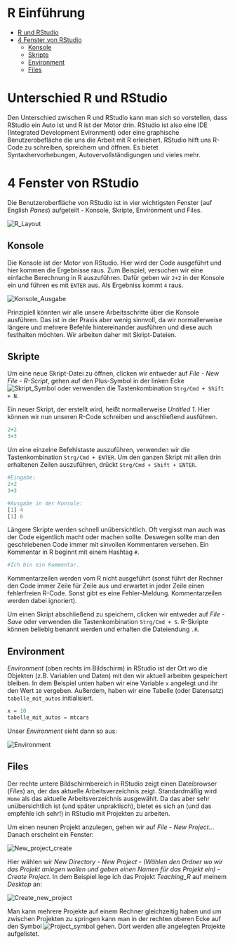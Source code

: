 # R Einführung

-   [R und RStudio](#unterschied-r-und-rStudio)
-   [4 Fenster von RStudio](#Die-4-Fenster-von-RStudio )
    -   [Konsole](#konsole)
    -   [Skripte](#skripte)
    -   [Environment](#environment)
    -   [Files](#files)

# Unterschied R und RStudio

Den Unterschied zwischen R und RStudio kann man sich so vorstellen, dass RStudio ein Auto ist und R ist der Motor drin. RStudio ist also eine IDE (Integrated Development Evironment) oder eine graphische Benutzerobefläche die uns die Arbeit mit R erleichert. RStudio hilft uns R-Code zu schreiben, spreichern und öffnen. Es bietet Syntaxhervorhebungen, Autovervollständigungen und vieles mehr. 

# 4 Fenster von RStudio 

Die Benutzeroberfläche von RStudio ist in vier wichtigsten Fenster (auf English *Panes*) aufgeteilt - Konsole, Skripte, Environment und Files. 

![R_Layout](https://user-images.githubusercontent.com/17723168/138287411-4c42417f-b8b3-482f-b385-8a7bf72cd702.png)


## Konsole 

Die Konsole ist der Motor von RStudio. Hier wird der Code ausgeführt und hier kommen die Ergebnisse raus. Zum Beispiel, versuchen wir eine einfache Berechnung in R auszuführen. Dafür geben wir `2+2` in der Konsole ein und führen es mit `ENTER` aus. Als Ergebniss kommt `4` raus. 

![Konsole_Ausgabe](https://user-images.githubusercontent.com/17723168/138288129-ceea9987-4c32-4a26-92f6-a8a6c5ec5c31.png)

Prinzipiell könnten wir alle unsere Arbeitsschritte über die Konsole ausführen. Das ist in der Praxis aber wenig sinnvoll, da wir normallerweise längere und mehrere Befehle hintereinander ausführen und diese auch festhalten möchten. Wir arbeiten daher mit Skript-Dateien.

## Skripte

Um eine neue Skript-Datei zu öffnen, clicken wir entweder auf *File - New File - R-Script*, gehen auf den Plus-Symbol in der linken Ecke ![Skript_Symbol](https://user-images.githubusercontent.com/17723168/138289753-b2d55725-330d-4883-bb5f-063251b0bb15.png) oder verwenden die Tastenkombination `Strg/Cmd + Shift + N`. 

Ein neuer Skript, der erstellt wird, heißt normallerweise *Untitled 1*. Hier können wir nun unseren R-Code schreiben und anschließend ausführen.

```r
2+2
3+3
```

Um eine einzelne Befehlstaste auszuführen, verwenden wir die Tastenkombination `Strg/Cmd + ENTER`. Um den ganzen Skript mit allen drin erhaltenen Zeilen auszuführen, drückt `Strg/Cmd + Shift + ENTER`.  

```r
#Eingabe: 
2+2
3+3
```

```r
#Ausgabe in der Konsole: 
[1] 4
[1] 6
```

Längere Skripte werden schnell unübersichtlich. Oft vergisst man auch was der Code eigentlich macht oder machen sollte. Deswegen sollte man den geschriebenen Code immer mit sinvollen Kommentaren versehen. Ein Kommentar in R beginnt mit einem Hashtag `#`.

```r
#Ich bin ein Kommentar. 
```
Kommentarzeilen werden vom R nicht ausgeführt (sonst führt der Rechner den Code immer Zeile für Zeile aus und erwartet in jeder Zeile einen fehlerfreien R-Code. Sonst gibt es eine Fehler-Meldung. Kommentarzeilen werden dabei ignoriert). 

Um einen Skript abschließend zu speichern, clicken wir entweder auf *File - Save* oder verwenden die Tastenkombination `Strg/Cmd + S`. R-Skripte können beliebig benannt werden und erhalten die Dateiendung `.R`.

## Environment 

*Environment* (oben rechts im Bildschirm) in RStudio ist der Ort wo die Objekten (z.B. Variablen und Daten) mit den wir aktuell arbeiten gespeichert bleiben. In dem Beispiel unten haben wir eine Variable `x` angelegt und ihr den Wert `10` vergeben. Außerdem, haben wir eine Tabelle (oder Datensatz) `tabelle_mit_autos` initialisiert. 

```r
x = 10
tabelle_mit_autos = mtcars 
```

Unser *Environment* sieht dann so aus: 

![Environment](https://user-images.githubusercontent.com/17723168/138297729-d76a19e4-30e5-49d0-821c-e6ea56368620.png)

## Files 

Der rechte untere Bildschirmbereich in RStudio zeigt einen Dateibrowser (*Files*) an, der das aktuelle Arbeitsverzeichnis zeigt. Standardmäßig wird `Home` als das aktuelle Arbeitsverzeichnis ausgewählt. Da das aber sehr unübersichtlich ist (und später unpraktisch), bietet es sich an (und das empfehle ich sehr!) in RStudio mit Projekten zu arbeiten. 

Um einen neunen Projekt anzulegen, gehen wir auf *File - New Project..*. Danach erscheint ein Fenster: 

![New_project_create](https://user-images.githubusercontent.com/17723168/138303448-ffcd37d8-fe02-469d-89d4-eb797f5a2099.png)

Hier wählen wir *New Directory - New Project - (Wählen den Ordner wo wir das Projekt anlegen wollen und geben einen Namen für das Projekt ein) - Create Project*. In dem Beispiel lege ich das Projekt *Teaching_R* auf meinem *Desktop* an: 

![Create_new_project](https://user-images.githubusercontent.com/17723168/138305709-153f9490-8e80-4d47-bd4a-0be0bcc37004.png)


Man kann mehrere Projekte auf einem Rechner gleichzeitig haben und um zwischen Projekten zu springen kann man in der rechten oberen Ecke auf den Symbol ![Project_symbol](https://user-images.githubusercontent.com/17723168/138304896-d9b22ce3-1f3d-4c31-8116-dd73f66abbd4.png) gehen. Dort werden alle angelegten Projekte aufgelistet. 
 

